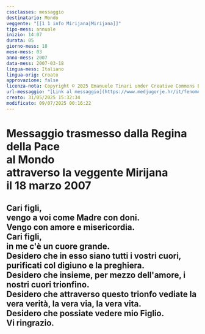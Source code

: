 ```yaml
---
cssclasses: messaggio
destinatario: Mondo
veggente: "[[1 1 info Mirijana|Mirijana]]"
tipo-mess: annuale
inizio: 14:07
durata: 05
giorno-mess: 18
mese-mess: 03
anno-mess: 2007
data-mess: 2007-03-18
lingua-mess: Italiano
lingua-orig: Croato
approvazione: false
licenza-nota: Copyright © 2025 Emanuele Tinari under Creative Commons BY-NC-SA 4.0 https://creativecommons.org/licenses/by-nc-sa/4.0/
url-messaggio: "[Link al messaggio](https://www.medjugorje.hr/it/fenomeno-di-medjugorje/apparizioni-annuali/)"
creato: 31/05/2025 15:32:34
modificato: 09/07/2025 00:16:22
---
```


# Messaggio trasmesso dalla Regina della Pace<br>al Mondo<br>attraverso la veggente Mirijana<br>il 18 marzo 2007

## Cari figli,<br>vengo a voi come Madre con doni.<br>Vengo con amore e misericordia.<br>Cari figli,<br>in me c'è un cuore grande.<br>Desidero che in esso siano tutti i vostri cuori, purificati col digiuno e la preghiera.<br>Desidero che insieme, per mezzo dell'amore, i nostri cuori trionfino.<br>Desidero che attraverso questo trionfo vediate la vera verità, la vera via, la vera vita.<br>Desidero che possiate vedere mio Figlio.<br>Vi ringrazio.


